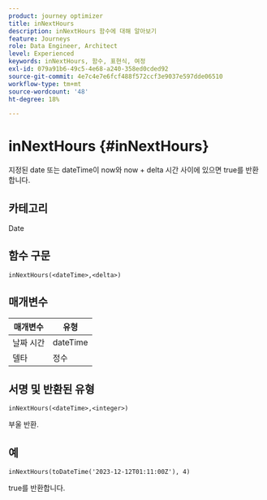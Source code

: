 ```yaml
---
product: journey optimizer
title: inNextHours
description: inNextHours 함수에 대해 알아보기
feature: Journeys
role: Data Engineer, Architect
level: Experienced
keywords: inNextHours, 함수, 표현식, 여정
exl-id: 079a91b6-49c5-4e68-a240-358ed0cded92
source-git-commit: 4e7c4e7e6fcf488f572ccf3e9037e597dde06510
workflow-type: tm+mt
source-wordcount: '48'
ht-degree: 18%

---
```


# inNextHours {#inNextHours}

지정된 date 또는 dateTime이 now와 now + delta 시간 사이에 있으면 true를 반환합니다.

## 카테고리

Date

## 함수 구문

`inNextHours(<dateTime>,<delta>)`

## 매개변수

| 매개변수 | 유형 |
|-----------|------------------|
| 날짜 시간 | dateTime |
| 델타 | 정수 |

## 서명 및 반환된 유형

`inNextHours(<dateTime>,<integer>)`

부울 반환.

## 예

`inNextHours(toDateTime('2023-12-12T01:11:00Z'), 4)`

true를 반환합니다.

